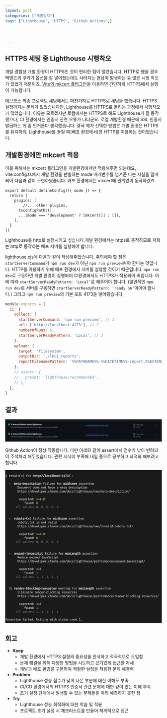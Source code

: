 ```yaml
---
layout: post
categories: ["개발일지"]
tags: ["Lighthouse", "HTTPS", "Github Actions",]



---
```

## HTTPS 세팅 중 Lighthouse 시행착오

개발 경험상 개발 환경이 HTTPS인 것이 편리한 점이 많았습니다. HTTP로 했을 경우 백엔드의 쿠키가 옵션을 잘 넣어줬는데도 사라지는 현상이 발생하는 등 많은 시행 착오가 있었기 때문이죠. [Vite의 mkcert 플러그인](https://velog.io/@byebye62/Vite%ED%94%84%EB%A1%9C%EC%A0%9D%ED%8A%B8%EC%97%90%EC%84%9C-mkcert-%EC%82%AC%EC%9A%A9%ED%95%98%EA%B8%B0)을 이용하면 간단하게 HTTPS에서 실행이 가능합니다. 

데브코스 최종 프로젝트 세팅에서도 마찬가지로 HTTPS로 세팅을 했습니다. HTTPS 설정까지는 문제가 없었습니다만, Lighthouse를 HTTPS로 돌리는 과정에서 시행착오가 많았습니다. 이유는 모르겠지만 로컬에서는 HTTPS로 해도 Lighthouse가 잘 동작했으나, CI 환경에서는 인증서 관련 오류가 나더군요.  로컬 개발환경 때문에 SSL 인증서 발급하는 게 좀 번거롭다 생각했습니다. 결국 제가 선택한 방법은 개발 환경은 HTTPS를 유지하되, Lighthouse를 돌릴 때(배포 환경에서)만 HTTP를 이용하는 것이었습니다.

## 개발환경에만 mkcert 적용

이를 위해서는 mkcert 플러그인을 개발환경에서만 적용해주면 되는데요, vite.config.ts에서 개발 환경을 판별하는 mode 매개변수를 넘겨준 다는 사실을 알게 되어 다음과 같이 구현하였습니다. 배포 환경에서는 mkcert에 관계없이 동작하겠죠.

```tsx
export default defineConfig(({ mode }) => {
  return {
    plugins: [
	    //... other plugins,
      tsconfigPaths(),
      ...(mode === 'development' ? [mkcert()] : []),
    ],
  }
})
```

Lighthouse를 http로 실행시키고 싶습니다.개발 환경에서는 https로 동작하므로 저희는 http로 동작하는 배포 서버를 실행해야 합니다.

 lighthouse.cjs에 다음과 같이 작성해주었습니다. 주의해야 할 점은 `startServerCommand`가 `npm run dev`가 아닌 `npm run preview`여야 한다는 것입니다. HTTP를 이용하기 위해 배포 환경에서 서버를 실행할 것이기 때문입니다. `npm run dev`로 구동하면 개발 환경이 실행되어 CI환경에서도 HTTPS가 적용되어 버립니다. 이에 따라 `startServerReadyPattern: 'Local’`로 해주어야 합니다. (일반적인 `npm run dev`로 서버를 구동하면  `startServerReadyPattern: 'ready on’`이어야 합니다.) 그리고 `npm run preview`의 기본 포트 4173을 넣어줬습니다.

```jsx
module.exports = {
  ci: {
    collect: {
      startServerCommand: 'npm run preview', // 1
      url: ['http://localhost:4173'], // 2
      numberOfRuns: 5,
      startServerReadyPattern: 'Local', // 3
    },
    upload: {
      target: 'filesystem',
      outputDir: './lhci_reports',
      reportFilenamePattern: '%%PATHNAME%%-%%DATETIME%%-report.%%EXTENSION%%',
    },
    // assert: {
    //   preset: 'lighthouse:recommended',
    // },
  },
}

```

## 결과

![{71DB018C-AB99-4CF3-A00D-1723EEB9556A}.png](../assets/img/2024-11-16-2.%20Lighthouse%20CI에서%20HTTPS%20문제%20해결하기%20-%20개발%20배포%20환경%20분리/lighthouse_success.png)

Github Action이 정상 작동합니다. 다만 아래와 같이 assert에서 점수가 낮아 반려되어 주석처리 해두었습니다. 관련 지식이 부족해 내일 중으로 공부하고 최적화 해보려고 합니다.

![{B36B9469-E872-456B-97D6-A07A48FB6563}.png](../assets/img/2024-11-16-2.%20Lighthouse%20CI에서%20HTTPS%20문제%20해결하기%20-%20개발%20배포%20환경%20분리/lighthouse_asserted.png)

## 회고

- **Keep**
    - 개발 환경에서 HTTPS 설정의 중요성을 인식하고 적극적으로 도입함
    - 문제 해결을 위해 다양한 방법을 시도하고 끈기있게 접근한 자세
    - 개발과 배포 환경을 구분하여 적절한 설정을 적용한 문제 해결력
- **Problem**
    - Lighthouse 성능 점수가 낮게 나온 부분에 대한 이해도 부족
    - CI/CD 환경에서의 HTTPS 인증서 관련 문제에 대한 깊이 있는 이해 부족
    - 초기 설정 단계에서 발생할 수 있는 문제들을 미리 예측하지 못한 점
- **Try**
    - Lighthouse 성능 최적화에 대한 학습 및 적용
    - 프로젝트 초기 설정 시 체크리스트를 만들어 체계적으로 접근